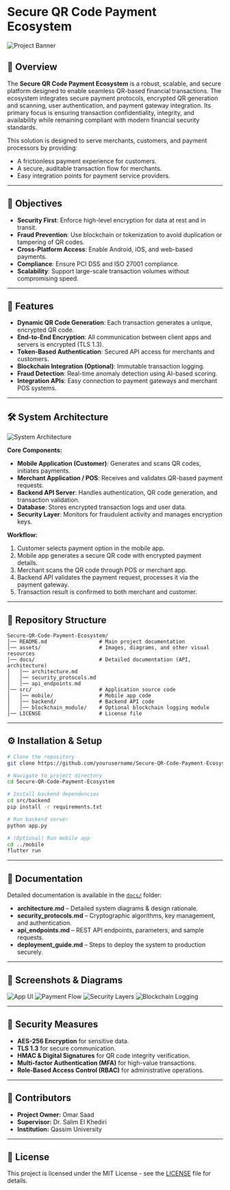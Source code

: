 # Secure QR Code Payment Ecosystem

![Project Banner](assets/image1.png)

## 📌 Overview

The **Secure QR Code Payment Ecosystem** is a robust, scalable, and secure platform designed to enable seamless QR-based financial transactions. The ecosystem integrates secure payment protocols, encrypted QR generation and scanning, user authentication, and payment gateway integration. Its primary focus is ensuring transaction confidentiality, integrity, and availability while remaining compliant with modern financial security standards.

This solution is designed to serve merchants, customers, and payment processors by providing:

* A frictionless payment experience for customers.
* A secure, auditable transaction flow for merchants.
* Easy integration points for payment service providers.

---

## 🎯 Objectives

* **Security First**: Enforce high-level encryption for data at rest and in transit.
* **Fraud Prevention**: Use blockchain or tokenization to avoid duplication or tampering of QR codes.
* **Cross-Platform Access**: Enable Android, iOS, and web-based payments.
* **Compliance**: Ensure PCI DSS and ISO 27001 compliance.
* **Scalability**: Support large-scale transaction volumes without compromising speed.

---

## 🚀 Features

* **Dynamic QR Code Generation**: Each transaction generates a unique, encrypted QR code.
* **End-to-End Encryption**: All communication between client apps and servers is encrypted (TLS 1.3).
* **Token-Based Authentication**: Secured API access for merchants and customers.
* **Blockchain Integration (Optional)**: Immutable transaction logging.
* **Fraud Detection**: Real-time anomaly detection using AI-based scoring.
* **Integration APIs**: Easy connection to payment gateways and merchant POS systems.

---

## 🛠 System Architecture

![System Architecture](assets/image2.svg)

**Core Components:**

* **Mobile Application (Customer)**: Generates and scans QR codes, initiates payments.
* **Merchant Application / POS**: Receives and validates QR-based payment requests.
* **Backend API Server**: Handles authentication, QR code generation, and transaction validation.
* **Database**: Stores encrypted transaction logs and user data.
* **Security Layer**: Monitors for fraudulent activity and manages encryption keys.

**Workflow:**

1. Customer selects payment option in the mobile app.
2. Mobile app generates a secure QR code with encrypted payment details.
3. Merchant scans the QR code through POS or merchant app.
4. Backend API validates the payment request, processes it via the payment gateway.
5. Transaction result is confirmed to both merchant and customer.

---

## 📂 Repository Structure

```
Secure-QR-Code-Payment-Ecosystem/
│── README.md                 # Main project documentation
│── assets/                   # Images, diagrams, and other visual resources
│── docs/                     # Detailed documentation (API, architecture)
│   │── architecture.md
│   │── security_protocols.md
│   │── api_endpoints.md
│── src/                      # Application source code
│   │── mobile/               # Mobile app code
│   │── backend/              # Backend API code
│   │── blockchain_module/    # Optional blockchain logging module
│── LICENSE                   # License file
```

---

## ⚙️ Installation & Setup

```bash
# Clone the repository
git clone https://github.com/yourusername/Secure-QR-Code-Payment-Ecosystem.git

# Navigate to project directory
cd Secure-QR-Code-Payment-Ecosystem

# Install backend dependencies
cd src/backend
pip install -r requirements.txt

# Run backend server
python app.py

# (Optional) Run mobile app
cd ../mobile
flutter run
```

---

## 📖 Documentation

Detailed documentation is available in the [`docs/`](docs/) folder:

* **architecture.md** – Detailed system diagrams & design rationale.
* **security\_protocols.md** – Cryptographic algorithms, key management, and authentication.
* **api\_endpoints.md** – REST API endpoints, parameters, and sample requests.
* **deployment\_guide.md** – Steps to deploy the system to production securely.

---

## 📸 Screenshots & Diagrams

![App UI](assets/image3.png)
![Payment Flow](assets/image4.png)
![Security Layers](assets/image5.png)
![Blockchain Logging](assets/image6.png)

---

## 🧪 Security Measures

* **AES-256 Encryption** for sensitive data.
* **TLS 1.3** for secure communication.
* **HMAC & Digital Signatures** for QR code integrity verification.
* **Multi-factor Authentication (MFA)** for high-value transactions.
* **Role-Based Access Control (RBAC)** for administrative operations.

---

## 👥 Contributors

* **Project Owner:** Omar Saad
* **Supervisor:** Dr. Salim El Khediri
* **Institution:** Qassim University

---

## 📜 License

This project is licensed under the MIT License - see the [LICENSE](LICENSE) file for details.
